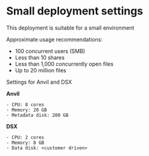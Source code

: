 # Small deployment settings

This deployment is suitable for a small environment

Approximate usage recommendations:
- 100 concurrent users (SMB)
- Less than 10 shares
- Less than 1,000 concurrently open files
- Up to 20 million files

Settings for Anvil and DSX

**Anvil**
```
- CPU: 8 cores
- Memory: 20 GB
- Metadata disk: 200 GB
```
**DSX**
```
- CPU: 2 cores
- Memory: 8 GB
- Data disk: <customer driven>
```
